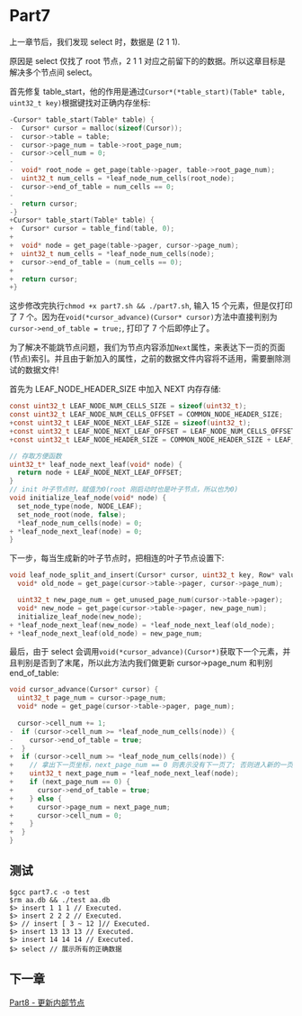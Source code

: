 # Part7

上一章节后，我们发现 select 时，数据是 (2 1 1).

原因是 select 仅找了 root 节点，2 1 1 对应之前留下的的数据。所以这章目标是解决多个节点间 select。

首先修复 table_start，他的作用是通过`Cursor*(*table_start)(Table* table, uint32_t key)`根据键找对正确内存坐标:

```c
-Cursor* table_start(Table* table) {
-  Cursor* cursor = malloc(sizeof(Cursor));
-  cursor->table = table;
-  cursor->page_num = table->root_page_num;
-  cursor->cell_num = 0;
-
-  void* root_node = get_page(table->pager, table->root_page_num);
-  uint32_t num_cells = *leaf_node_num_cells(root_node);
-  cursor->end_of_table = num_cells == 0;
-
-  return cursor;
-}
+Cursor* table_start(Table* table) {
+  Cursor* cursor = table_find(table, 0);
+
+  void* node = get_page(table->pager, cursor->page_num);
+  uint32_t num_cells = *leaf_node_num_cells(node);
+  cursor->end_of_table = (num_cells == 0);
+
+  return cursor;
+}
```

这步修改完执行`chmod +x part7.sh && ./part7.sh`, 输入 15 个元素，但是仅打印了 7 个。因为在`void(*cursor_advance)(Cursor* cursor)`方法中直接判别为`cursor->end_of_table = true;`, 打印了 7 个后即停止了。

为了解决不能跳节点问题，我们为节点内容添加`Next`属性，来表达下一页的页面(节点)索引。并且由于新加入的属性，之前的数据文件内容将不适用，需要删除测试的数据文件!

首先为 LEAF_NODE_HEADER_SIZE 中加入 NEXT 内存存储:

```c
const uint32_t LEAF_NODE_NUM_CELLS_SIZE = sizeof(uint32_t);
const uint32_t LEAF_NODE_NUM_CELLS_OFFSET = COMMON_NODE_HEADER_SIZE;
+const uint32_t LEAF_NODE_NEXT_LEAF_SIZE = sizeof(uint32_t);
+const uint32_t LEAF_NODE_NEXT_LEAF_OFFSET = LEAF_NODE_NUM_CELLS_OFFSET + LEAF_NODE_NUM_CELLS_SIZE;
+const uint32_t LEAF_NODE_HEADER_SIZE = COMMON_NODE_HEADER_SIZE + LEAF_NODE_NUM_CELLS_SIZE + LEAF_NODE_NEXT_LEAF_SIZE;

// 存取方便函数
uint32_t* leaf_node_next_leaf(void* node) {
  return node + LEAF_NODE_NEXT_LEAF_OFFSET;
}
// init 叶子节点时，赋值为0(root 刚启动时也是叶子节点，所以也为0)
void initialize_leaf_node(void* node) {
  set_node_type(node, NODE_LEAF);
  set_node_root(node, false);
  *leaf_node_num_cells(node) = 0;
+ *leaf_node_next_leaf(node) = 0;
}
```

下一步，每当生成新的叶子节点时，把相连的叶子节点设置下:

```c
void leaf_node_split_and_insert(Cursor* cursor, uint32_t key, Row* value) {
  void* old_node = get_page(cursor->table->pager, cursor->page_num);

  uint32_t new_page_num = get_unused_page_num(cursor->table->pager);
  void* new_node = get_page(cursor->table->pager, new_page_num);
  initialize_leaf_node(new_node);
+ *leaf_node_next_leaf(new_node) = *leaf_node_next_leaf(old_node);
+ *leaf_node_next_leaf(old_node) = new_page_num;
```

最后，由于 select 会调用`void(*cursor_advance)(Cursor*)`获取下一个元素，并且判别是否到了末尾，所以此方法内我们做更新 cursor->page_num 和判别 end_of_table:

```c
void cursor_advance(Cursor* cursor) {
  uint32_t page_num = cursor->page_num;
  void* node = get_page(cursor->table->pager, page_num);
  
  cursor->cell_num += 1;
-  if (cursor->cell_num >= *leaf_node_num_cells(node)) {
-    cursor->end_of_table = true;
-  }
+  if (cursor->cell_num >= *leaf_node_num_cells(node)) {
+    // 拿出下一页坐标，next_page_num == 0 则表示没有下一页了; 否则进入新的一页
+    uint32_t next_page_num = *leaf_node_next_leaf(node);
+    if (next_page_num == 0) {
+      cursor->end_of_table = true;
+    } else {
+      cursor->page_num = next_page_num;
+      cursor->cell_num = 0;
+    }
+  }
}
```

## 测试

    $gcc part7.c -o test
    $rm aa.db && ./test aa.db
    $> insert 1 1 1 // Executed.
    $> insert 2 2 2 // Executed.
    $> // insert [ 3 ~ 12 ]// Executed.
    $> insert 13 13 13 // Executed.
    $> insert 14 14 14 // Executed.
    $> select // 展示所有的正确数据

## 下一章

[Part8 - 更新内部节点](./part8.md)
